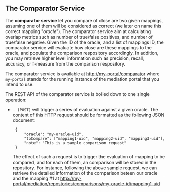 ## The Comparator Service

The **comparator service** let you compare of close are two given mappings, assuming one of them will be considered as correct (we later on name this correct mapping "*oracle*"). The comparator service aim at calculating overlap metrics such as number of true/false positives, and number of true/false negative. Given the ID of the oracle, and a list of mappings ID, the comparator service will evaluate how close are these mappings to the oracle, and populate the comparison respository accordingly.  In addition, you may retrieve higher level information such as precision, recall, accuracy, or f-measure from the comparison respository.


The comparator service is available at <http://my-portal/comparator> where `my-portal` stands for the running instance of the mediation portal that you intend to use.

The REST API of the comparator service is boiled down to one single operation:

 * `. (POST)` will trigger a series of evaluation against a given oracle. The content of this HTTP request should be formatted as the following JSON document:

		{
			"oracle": "my-oracle-uid",
			"toCompare": ["mapping1-uid", "mapping2-uid", "mapping3-uid"],
			"note": "This is a sample comparison request"
		}

	The effect of such a request is to trigger the evaluation of mapping to be compared, and for each of them, an comparison will be stored in the repository. For instance, following the above sample request, we can retrieve the detailed information of the comparison beteen our oracle and the mapping #1 at <http://my-portal/mediation/repostories/comparisons/my-oracle-id/mapping1-uid>